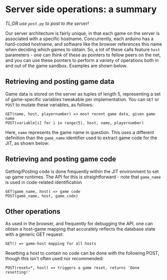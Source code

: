 # Server side operations: a summary

*TL;DR use `post.py` to post to the server!*

Our server architecture is fairly unique, in that each game on the server is associated with a specific hostname. Concurrently, each arduino has a hard-coded hostname, and software like the browser references this name when deciding which games to obtain. So, a lot of these calls feature `host` parameters - one can think of these as pointers to fellow peers on the net, and you can use these pointers to perform a variety of operations both in and out of the game sandbox. Examples are shown below.

## Retrieving and posting game data
Game data is stored on the server as tuples of length 5, representing a set of game-specific variables tweakable per implementation. You can `GET` or `POST` to mutate these variables, as follows:

```
GET(name, host, playernumber) => most recent game data, given game name
POST(variable[i] for i in range(5), host, name, playernumber)
```

Here, `name` represents the game name in question. This uses a different definition than the `game_name` identifier used to extract game code for the JIT, as shown below:

## Retrieving and posting game code

Getting/Posting code is done frequently within the JIT environment to set up game runtimes. The API for this is straightforward - note that `game_name` is used in code-related identification

```
GET(game_name, host) => game code
POST(game_name, host, game_code)
```
## Other operations

As used in the browser, and frequently for debugging the API, one can obtain a host-game mapping that accurately reflects the database state with a generic GET request:
```
GET() => game-host mapping for all hosts
```

Resetting a host to contain no code can be done with the following POST, though this isn't often used nor recommended:
```
POST(reset=*, host) => triggers a game reset, returns 'Done resetting!'
```

